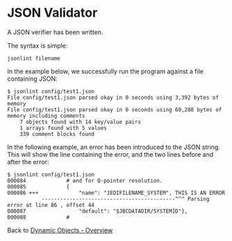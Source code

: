 # JSON Validator

<PageHeader />

A JSON verifier has been written.  

The syntax is simple:

```
jsonlint filename
```

In the example below, we successfully run the program against a file containing JSON:

```
$ jsonlint config/test1.json
File config/test1.json parsed okay in 0 seconds using 3,392 bytes of memory
File config/test1.json parsed okay in 0 seconds using 60,288 bytes of memory including comments
    7 objects found with 14 key/value pairs
    1 arrays found with 5 values
    339 comment blocks found
```

In the following example, an error has been introduced to the JSON string. This will show the line containing the error, and the two lines before and after the error:

```
$ jsonlint config/test1.json
000084             # and for Q-pointer resolution.
000085             {
000086 +++             "name": "JEDIFILENAME_SYSTEM", THIS IS AN ERROR
           -------------------------------------------^^^ Parsing error at line 86 , offset 44
000087                 "default": "$JBCDATADIR/SYSTEM]D"},
000088             #
```

Back to [Dynamic Objects - Overview](./../README.md)

<PageFooter />
